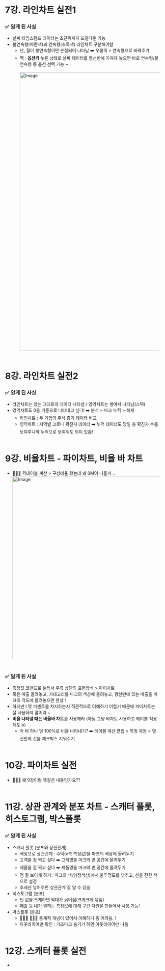 # 7강. 라인차트 실전1
### ✅ 알게 된 사실
- 날짜 타임스탬프 데이터는 초단위까지 드릴다운 가능
- 불연속형(파란색)과 연속형(초록색) 라인차트 구분해야함
  - 년, 월이 불연속형이면 분절되어 나타남 ➡️ 우클릭 > 연속형으로 바꿔주기
  - 맥 : **옵션키** 누른 상태로 날짜 데이터를 열선반에 가져다 놓으면 바로 연속형/불연속형 등 옵션 선택 가능 ~<br><br>
<img width="1507" height="908" alt="Image" src="https://github.com/user-attachments/assets/7054e1d5-490f-4dbc-8824-31aea21b20ff" /><br><br>

# 8강. 라인차트 실전2
### ✅ 알게 된 사실
- 라인차트는 있는 그대로의 데이터 나타냄 / 영역차트는 쌓여서 나타남(스택)
- 영역차트도 0을 기준으로 나타내고 싶다! ➡️ 분석 > 마크 누적 > 해제
  - 라인차트 : 두 기업의 주식 종가 데이터 비교
  - 영역차트 : 지역별 코로나 확진자 데이터 ➡️ 누적 데이터도 당일 총 확진자 수를 보여주니까 누적으로 보여줘도 의미 있음!<br><br>

# 9강. 비율차트 - 파이차트, 비율 바 차트
- 🙋🏻‍♀️ 퀵테이블 계산 > 구성비율 했는데 왜 0M이 나올까 ..<br>
<img width="922" height="597" alt="Image" src="https://github.com/user-attachments/assets/3aabe1c7-e171-4396-89cd-46d46834552f" /><br><br>
### ✅ 알게 된 사실
- 측정값 코맨드로 눌러서 우측 상단의 표현방식 > 파이차트
- 혹은 매출 올려놓고, 카테고리를 마크의 색상에 올려놓고, 행선반에 있는 매출을 마크의 각도에 올려놓으면 완성 !
- 하지만 ! 몇 퍼센트를 차지하는지 직관적으로 이해하기 어렵기 때문에 파이차트는 잘 사용하지 말어라 ~
- **비율 나타낼 때는 비율바 차트**를 사용해라 (아님 그냥 바차트 사용하고 레이블 적용해도 o)
  - 각 바 하나 당 100%로 비율 나타내기? ➡️ 테이블 계산 편집 > 특정 차원 > 열선반의 것을 체크박스 지워주기<br><br>

# 10강. 파이차트 실전
- 🙋🏻‍♀️ 왜 9강이랑 똑같은 내용인가요??<br><br>

# 11강. 상관 관계와 분포 차트 - 스캐터 플롯, 히스토그램, 박스플롯
### ✅ 알게 된 사실
- 스캐터 플롯 (분포와 상관관계)
  - 색상으로 상관관계 : 수익(x축 측정값)을 마크의 색상에 올려두기
  - 고객을 점 찍고 싶다 ➡️ 고객명을 마크의 빈 공간에 올려두기
  - 제품을 점 찍고 싶다 ➡️ 제품명을 마크의 빈 공간에 올려두기
  - 점 잘 보이게 하기 : 마크의 색상(점색상)에서 불투명도를 낮추고, 선을 진한 색으로 설정
  - 추세선 넣어주면 상관관계 잘 알 수 있음
- 히스토그램 (분포)
  - 빈 값을 크게하면 막대가 굵어짐(크게크게 묶임)
  - 매출 등 내가 원하는 측정값에 대해 구간 차원을 만들어서 사용 가능!
- 박스플롯 (분포)
  - 🙋🏻‍♀️ 🙋🏻‍♀️ 통계적 개념이 있어서 이해하기 좀 어려움. !
  - 아웃라이어만 확인 : 기초마크 숨기기 하면 아웃라이어만 나옴<br><br>

# 12강. 스캐터 플롯 실전
- 
